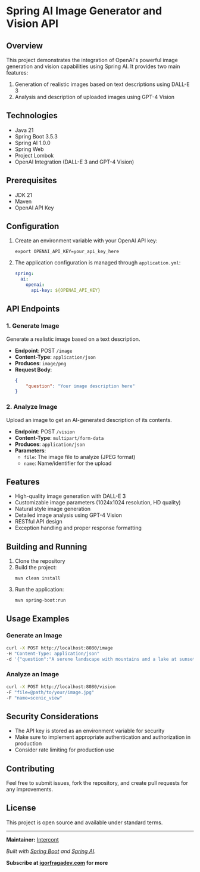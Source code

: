 
# Spring AI Image Generator and Vision API

## Overview
This project demonstrates the integration of OpenAI's powerful image generation and vision capabilities using Spring AI. It provides two main features:
1. Generation of realistic images based on text descriptions using DALL-E 3
2. Analysis and description of uploaded images using GPT-4 Vision

## Technologies
- Java 21
- Spring Boot 3.5.3
- Spring AI 1.0.0
- Spring Web
- Project Lombok
- OpenAI Integration (DALL-E 3 and GPT-4 Vision)

## Prerequisites
- JDK 21
- Maven
- OpenAI API Key

## Configuration
1. Create an environment variable with your OpenAI API key:
   ```
   export OPENAI_API_KEY=your_api_key_here
   ```

2. The application configuration is managed through `application.yml`:
   ```yaml
   spring:
     ai:
       openai:
         api-key: ${OPENAI_API_KEY}
   ```

## API Endpoints

### 1. Generate Image
Generate a realistic image based on a text description.

- **Endpoint**: POST `/image`
- **Content-Type**: `application/json`
- **Produces**: `image/png`
- **Request Body**:
  ```json
  {
      "question": "Your image description here"
  }
  ```

### 2. Analyze Image
Upload an image to get an AI-generated description of its contents.

- **Endpoint**: POST `/vision`
- **Content-Type**: `multipart/form-data`
- **Produces**: `application/json`
- **Parameters**:
    - `file`: The image file to analyze (JPEG format)
    - `name`: Name/identifier for the upload

## Features
- High-quality image generation with DALL-E 3
- Customizable image parameters (1024x1024 resolution, HD quality)
- Natural style image generation
- Detailed image analysis using GPT-4 Vision
- RESTful API design
- Exception handling and proper response formatting

## Building and Running
1. Clone the repository
2. Build the project:
   ```
   mvn clean install
   ```
3. Run the application:
   ```
   mvn spring-boot:run
   ```

## Usage Examples

### Generate an Image
```bash
curl -X POST http://localhost:8080/image
-H "Content-Type: application/json"
-d '{"question":"A serene landscape with mountains and a lake at sunset"}'
```
### Analyze an Image
```bash
curl -X POST http://localhost:8080/vision
-F "file=@path/to/your/image.jpg"
-F "name=scenic_view"
```

## Security Considerations
- The API key is stored as an environment variable for security
- Make sure to implement appropriate authentication and authorization in production
- Consider rate limiting for production use

## Contributing
Feel free to submit issues, fork the repository, and create pull requests for any improvements.

## License
This project is open source and available under standard terms.

---

**Maintainer:** [Intercont](https://github.com/Intercont)

*Built with [Spring Boot](https://spring.io/projects/spring-boot) and [Spring AI](https://github.com/spring-projects/spring-ai).*

**Subscribe at [igorfragadev.com](https://igorfragadev.com) for more**